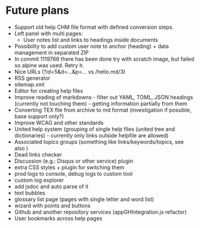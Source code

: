 # Future plans

- Support old help CHM file format with defined conversion steps.
- Left panel with multi pages:
  - User notes list and links to headings inside documents
- Possibility to add custom user note to anchor (heading) + data management in separated ZIP
- In commit 1119768 there has been done try with scratch image, but failed so alpine was used. Retry it.
- Nice URLs (?id=5&d=...&p=... vs /hello.md/3)
- RSS generator
- sitemap.xml
- Editor for creating help files
- Improve reading of markdowns - filter out YAML, TOML, JSON headings (currently not touching them) - getting information partially from them
- Converting TEX file from archive to md format (investigation if possible, base support only?)
- Improve WCAG and other standards
- United help system (grouping of single help files (united tree and dictionaries) - currently only links outside helpfile are allowed)
- Associated topics groups (something like links/keywords/topics, see also )
- Dead links checker
- Discussion (e.g.: Disqus or other service) plugin
- extra CSS styles + plugin for switching them
- prod logs to console, debug logs to custom tool
- custom log explorer
- add jsdoc and auto parse of it
- text bubbles
- glossary list page (pages with single letter and word list)
- wizard with points and buttons
- Github and another repository services (appGHIntegration.js refactor)
- User bookmarks across help pages
